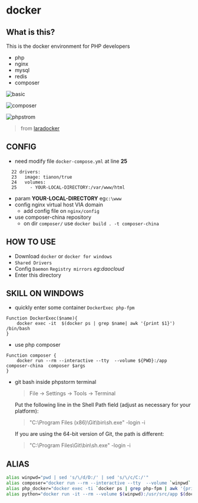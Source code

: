 # docker
## What is this?
This is the docker environment for PHP developers
- php
- nginx
- mysql
- redis
- composer

![basic](https://raw.githubusercontent.com/yesterday679/docker/master/images/compose.png)

![composer](https://raw.githubusercontent.com/yesterday679/docker/master/images/composer.png)

![phpstrom](https://raw.githubusercontent.com/yesterday679/docker/master/images/phpstrom.png)

> from [laradocker](https://github.com/laradock/laradock)

## CONFIG
- need modify file `docker-compose.yml` at line **25**
~~~
  22 drivers:
  23   image: tianon/true
  24   volumes:
  25     - YOUR-LOCAL-DIRECTORY:/var/www/html
~~~
- param **YOUR-LOCAL-DIRECTORY**  eg`c:\www`
- config nginx virtual host VIA domain
    - add config file on `nginx/config`
- use composer-china repository
    - on dir `composer/`  use `docker build . -t composer-china`


## HOW TO USE
- Download `docker` or `docker for windows`
- `Shared Drivers`
- Config `Daemon` `Registry mirrors`  *eg:daocloud*
- Enter this directory


## SKILL ON WINDOWS
- quickly enter some container `DockerExec php-fpm`
~~~
Function DockerExec($name){
    docker exec -it  $(docker ps | grep $name| awk '{print $1}')  /bin/bash
}
~~~
- use php composer
~~~
Function composer {
    docker run --rm --interactive --tty  --volume ${PWD}:/app composer-china  composer $args
}
~~~
- git bash inside phpstorm terminal
    > File -> Settings -> Tools -> Terminal
    
    Put the following line in the Shell Path field (adjust as necessary for your platform):
    > "C:\Program Files (x86)\Git\bin\sh.exe" -login -i
    
    If you are using the 64-bit version of Git, the path is different:
    > "C:\Program Files\Git\bin\sh.exe" -login -i

## ALIAS
```bash
alias winpwd="pwd | sed 's/\/d/D:/' | sed 's/\/c/C:/'"
alias composer="docker run --rm --interactive --tty  --volume `winpwd`:/app composer-china  composer $args"
alias php_docker="docker exec -ti `docker ps | grep php-fpm | awk '{print $1}'` bash"
alias python="docker run -it --rm --volume $(winpwd):/usr/src/app $(docker images | grep docker_python | awk '{print $3}') ipython $args"
```

